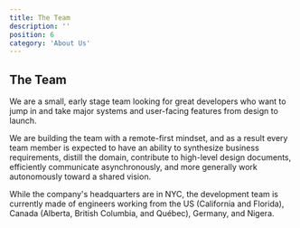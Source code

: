 ```yaml
---
title: The Team
description: ''
position: 6
category: 'About Us'
---
```


## The Team

We are a small, early stage team looking for great developers who want to jump in and take major systems and user-facing
features from design to launch.

We are building the team with a remote-first mindset, and as a result every team member is expected to have an ability
to synthesize business requirements, distill the domain, contribute to high-level design documents, efficiently
communicate asynchronously, and more generally work autonomously toward a shared vision.

While the company's headquarters are in NYC, the development team is currently made of engineers working from the US
(California and Florida), Canada (Alberta, British Columbia, and Québec), Germany, and Nigera.
